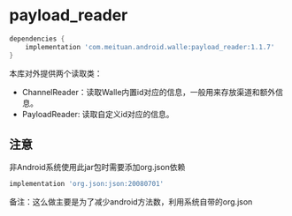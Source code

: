# payload_reader

```groovy
dependencies {
    implementation 'com.meituan.android.walle:payload_reader:1.1.7'
}
```

本库对外提供两个读取类：

- ChannelReader：读取Walle内置id对应的信息，一般用来存放渠道和额外信息。
- PayloadReader: 读取自定义id对应的信息。

## 注意
非Android系统使用此jar包时需要添加org.json依赖

```groovy
implementation 'org.json:json:20080701'
```
备注：这么做主要是为了减少android方法数，利用系统自带的org.json
